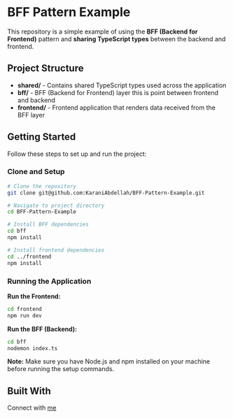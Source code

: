 # BFF Pattern Example

This repository is a simple example of using the **BFF (Backend for Frontend)** pattern and **sharing TypeScript types** between the backend and frontend.

## Project Structure

- **shared/** - Contains shared TypeScript types used across the application
- **bff/** - BFF (Backend for Frontend) layer this is point between frontend and backend
- **frontend/** - Frontend application that renders data received from the BFF layer

## Getting Started

Follow these steps to set up and run the project:

### Clone and Setup

```bash
# Clone the repository
git clone git@github.com:KaraniAbdellah/BFF-Pattern-Example.git

# Navigate to project directory
cd BFF-Pattern-Example

# Install BFF dependencies
cd bff
npm install

# Install frontend dependencies
cd ../frontend
npm install
```

### Running the Application

**Run the Frontend:**
```bash
cd frontend
npm run dev
```

**Run the BFF (Backend):**
```bash
cd bff
nodemon index.ts
```


**Note:** Make sure you have Node.js and npm installed on your machine before running the setup commands.


## Built With

Connect with <a href="https://www.linkedin.com/in/abdellah-karani-965928294/">me</a>

